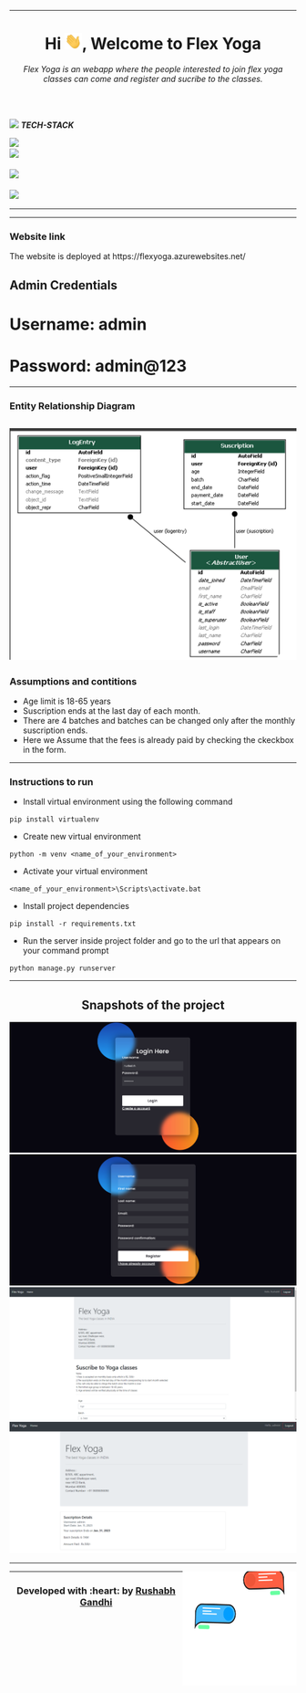
<hr>
<h1 align="center">Hi <img src="https://raw.githubusercontent.com/ABSphreak/ABSphreak/master/gifs/Hi.gif" width="30px">, Welcome to Flex Yoga</h1>






<p align="center">
  <em>
    Flex Yoga is an webapp where the people interested to join flex yoga classes can come and register and sucribe to the classes.
 
  </em> 

</p>

<br><br>
 

<img src="https://media.giphy.com/media/iY8CRBdQXODJSCERIr/giphy.gif" width="30px">&nbsp;***TECH-STACK***
<p align="left">
  
  <code><img height="50" src="https://github.com/uannabi/-/blob/master/resource/git.svg"></code>
  <code> <img height="50" src="https://www.vectorlogo.zone/logos/djangoproject/djangoproject-ar21.svg"> </code>
  <code> <img height="50" src="https://github.com/uannabi/-/blob/master/resource/python-icon.svg"> </code>
  <code> <img height="50" src="https://www.vectorlogo.zone/logos/sqlite/sqlite-ar21.svg"> </code>

  <hr>
  </p>
  
 ---

 ### Website link
 <p>The website is deployed at https://flexyoga.azurewebsites.net/</p>
 
 ## Admin Credentials
 # Username: admin
 # Password: admin@123
 ---

 ### Entity Relationship Diagram
 ![img](screenshots/erd.png)
 ---

 ### Assumptions and contitions
 * Age limit is 18-65 years
 * Suscription ends at the last day of each month.
 * There are 4 batches and batches can be changed only after the monthly suscription ends.
 * Here we Assume that the fees is already paid by checking the ckeckbox in the form.
---
 
 ### Instructions to run
 * Install virtual environment using the following command
 ```
 pip install virtualenv
```
* Create new virtual environment
```
python -m venv <name_of_your_environment>
```
* Activate your virtual environment
```
<name_of_your_environment>\Scripts\activate.bat
```
* Install project dependencies
```
pip install -r requirements.txt
```
* Run the server inside project folder and go to the url that appears on your command prompt
```
python manage.py runserver
```
 
---
<h2 align="center">
Snapshots of the project
</h2>
  
![img](screenshots/ss1.png)
![img](screenshots/ss2.png)  
![img](screenshots/ss3.png)  
![img](screenshots/ss4.png)  

---

<img align="right" width=200px height=200px alt="side_sticker" src="https://github.com/kashish1211/GUPSHUP/blob/master/Screenshots/giphchat.gif" />


---
<h3 align="center"><b>Developed with :heart: by <a href="https://github.com/rushabhgandhi13">Rushabh Gandhi</a>

